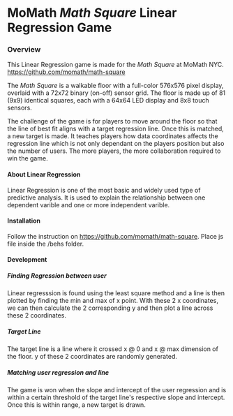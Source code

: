 # MoMath _Math Square_ Linear Regression Game

### Overview

This Linear Regression game is made for the _Math Square_ at MoMath NYC. 
https://github.com/momath/math-square

The _Math Square_ is a walkable floor with a full-color 576x576 pixel display, overlaid with a 72x72 binary (on-off) sensor grid.
The floor is made up of 81 (9x9) identical squares, each with a 64x64 LED display and 8x8 touch sensors.

The challenge of the game is for players to move around the floor so that the line of best fit aligns with a target regression line. 
Once this is matched, a new target is made.
It teaches players how data coordinates affects the regression line which is not only dependant on the players position but also the number of users. The more players, the more collaboration required to win the game. 

#### About Linear Regression

Linear Regression is one of the most basic and widely used type of predictive analysis. It is used to explain the relationship between one dependent varible and one or more independent varible. 


#### Installation

Follow the instruction on https://github.com/momath/math-square. 
Place js file inside the /behs folder. 


#### Development

##### Finding Regression between user
Linear regresssion is found using the least square method and a line is then plotted by finding the min and max of x point. With these 2 x coordinates, we can then calculate the 2 corresponding y and then plot a line across these 2 coordinates. 

##### Target Line
The target line is a line where it crossed x @ 0 and x @ max dimension of the floor. y of these 2 coordinates are randomly generated.

##### Matching user regression and line
The game is won when the slope and intercept of the user regression and is within a certain threshold of the target line's respective slope and intercept. Once this is within range, a new target is drawn. 




